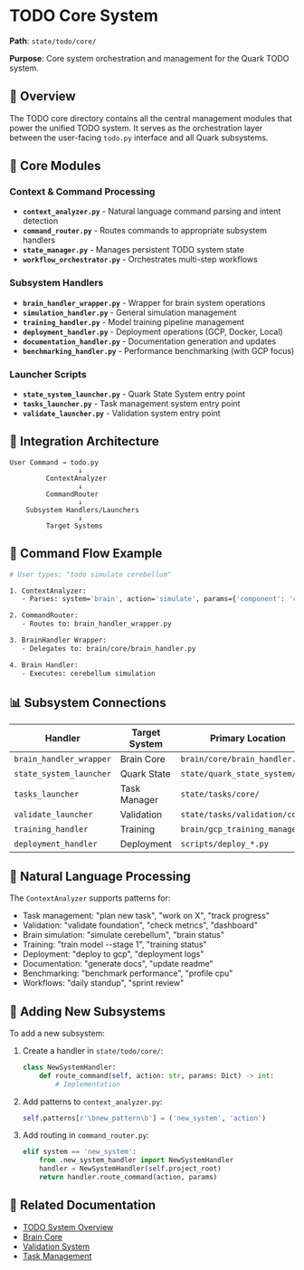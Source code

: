 # TODO Core System

**Path**: `state/todo/core/`

**Purpose**: Core system orchestration and management for the Quark TODO system.

## 🎯 **Overview**

The TODO core directory contains all the central management modules that power the unified TODO system. It serves as the orchestration layer between the user-facing `todo.py` interface and all Quark subsystems.

## 📁 **Core Modules**

### **Context & Command Processing**
- **`context_analyzer.py`** - Natural language command parsing and intent detection
- **`command_router.py`** - Routes commands to appropriate subsystem handlers
- **`state_manager.py`** - Manages persistent TODO system state
- **`workflow_orchestrator.py`** - Orchestrates multi-step workflows

### **Subsystem Handlers**
- **`brain_handler_wrapper.py`** - Wrapper for brain system operations
- **`simulation_handler.py`** - General simulation management
- **`training_handler.py`** - Model training pipeline management
- **`deployment_handler.py`** - Deployment operations (GCP, Docker, Local)
- **`documentation_handler.py`** - Documentation generation and updates
- **`benchmarking_handler.py`** - Performance benchmarking (with GCP focus)

### **Launcher Scripts**
- **`state_system_launcher.py`** - Quark State System entry point
- **`tasks_launcher.py`** - Task management system entry point
- **`validate_launcher.py`** - Validation system entry point

## 🔗 **Integration Architecture**

```
User Command → todo.py
                 ↓
         ContextAnalyzer
                 ↓
         CommandRouter
                 ↓
    Subsystem Handlers/Launchers
                 ↓
         Target Systems
```

## 🚀 **Command Flow Example**

```bash
# User types: "todo simulate cerebellum"

1. ContextAnalyzer:
   - Parses: system='brain', action='simulate', params={'component': 'cerebellum'}

2. CommandRouter:
   - Routes to: brain_handler_wrapper.py

3. BrainHandler Wrapper:
   - Delegates to: brain/core/brain_handler.py

4. Brain Handler:
   - Executes: cerebellum simulation
```

## 📊 **Subsystem Connections**

| Handler | Target System | Primary Location |
|---------|--------------|------------------|
| `brain_handler_wrapper` | Brain Core | `brain/core/brain_handler.py` |
| `state_system_launcher` | Quark State | `state/quark_state_system/` |
| `tasks_launcher` | Task Manager | `state/tasks/core/` |
| `validate_launcher` | Validation | `state/tasks/validation/core/` |
| `training_handler` | Training | `brain/gcp_training_manager.py` |
| `deployment_handler` | Deployment | `scripts/deploy_*.py` |

## 🧠 **Natural Language Processing**

The `ContextAnalyzer` supports patterns for:
- Task management: "plan new task", "work on X", "track progress"
- Validation: "validate foundation", "check metrics", "dashboard"
- Brain simulation: "simulate cerebellum", "brain status"
- Training: "train model --stage 1", "training status"
- Deployment: "deploy to gcp", "deployment logs"
- Documentation: "generate docs", "update readme"
- Benchmarking: "benchmark performance", "profile cpu"
- Workflows: "daily standup", "sprint review"

## 🔧 **Adding New Subsystems**

To add a new subsystem:

1. Create a handler in `state/todo/core/`:
   ```python
   class NewSystemHandler:
       def route_command(self, action: str, params: Dict) -> int:
           # Implementation
   ```

2. Add patterns to `context_analyzer.py`:
   ```python
   self.patterns[r'\bnew_pattern\b'] = ('new_system', 'action')
   ```

3. Add routing in `command_router.py`:
   ```python
   elif system == 'new_system':
       from .new_system_handler import NewSystemHandler
       handler = NewSystemHandler(self.project_root)
       return handler.route_command(action, params)
   ```

## 🔗 **Related Documentation**

- [TODO System Overview](../../../todo.py)
- [Brain Core](../../../brain/core/README.md)
- [Validation System](../../tasks/validation/VALIDATION_GUIDE.md)
- [Task Management](../../tasks/core/README.md)
